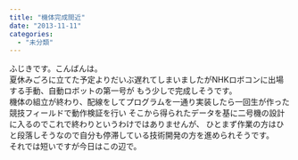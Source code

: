 ```yaml
---
title: "機体完成間近"
date: "2013-11-11"
categories: 
  - "未分類"
---
```


ふじきです。こんばんは。  
夏休みごろに立てた予定よりだいぶ遅れてしまいましたがNHKロボコンに出場する手動、自動ロボットの第一号が もう少しで完成しそうです。  
機体の組立が終わり、配線をしてプログラムを一通り実装したら一回生が作った競技フィールドで動作検証を行い そこから得られたデータを基に二号機の設計に入るのでこれで終わりというわけではありませんが、 ひとまず作業の方はひと段落しそうなので自分も停滞している技術開発の方を進められそうです。  
それでは短いですが今日はこの辺で。
